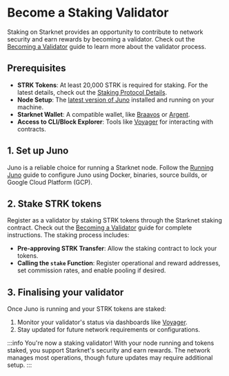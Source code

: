 # Become a Staking Validator

Staking on Starknet provides an opportunity to contribute to network security and earn rewards by becoming a validator. Check out the [Becoming a Validator](https://docs.starknet.io/staking/entering-staking/) guide to learn more about the validator process.

## Prerequisites

- **STRK Tokens**: At least 20,000 STRK is required for staking. For the latest details, check out the [Staking Protocol Details](https://docs.starknet.io/staking/overview/#protocol_details).
- **Node Setup**: The [latest version of Juno](updating) installed and running on your machine.
- **Starknet Wallet**: A compatible wallet, like [Braavos](https://braavos.app/wallet-features/ledger-on-braavos/) or [Argent](https://www.argent.xyz/blog/how-to-use-your-hardware-wallet-with-argent).
- **Access to CLI/Block Explorer**: Tools like [Voyager](https://voyager.online) for interacting with contracts.

## 1. Set up Juno

Juno is a reliable choice for running a Starknet node. Follow the [Running Juno](running-juno) guide to configure Juno using Docker, binaries, source builds, or Google Cloud Platform (GCP).

## 2. Stake STRK tokens

Register as a validator by staking STRK tokens through the Starknet staking contract. Check out the [Becoming a Validator](https://docs.starknet.io/staking/entering-staking/) guide for complete instructions. The staking process includes:

- **Pre-approving STRK Transfer**: Allow the staking contract to lock your tokens.
- **Calling the `stake` Function**: Register operational and reward addresses, set commission rates, and enable pooling if desired.

## 3. Finalising your validator

Once Juno is running and your STRK tokens are staked:

1. Monitor your validator's status via dashboards like [Voyager](https://voyager.online/).
2. Stay updated for future network requirements or configurations.

:::info
You're now a staking validator! With your node running and tokens staked, you support Starknet's security and earn rewards. The network manages most operations, though future updates may require additional setup.
:::